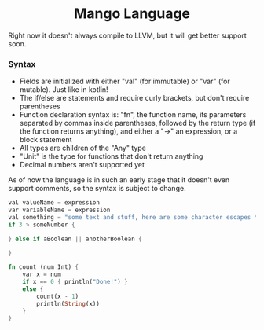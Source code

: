
<div align="center">
    <h1>Mango Language</h1>
</div>

Right now it doesn't always compile to LLVM, but it will get better support soon.

### Syntax
- Fields are initialized with either "val" (for immutable) or "var" (for mutable). Just like in kotlin!
- The if/else are statements and require curly brackets, but don't require parentheses
- Function declaration syntax is: "fn", the function name, its parameters separated by commas inside parentheses, followed by the return type (if the function returns anything), and either a "->" an expression, or a block statement
- All types are children of the "Any" type
- "Unit" is the type for functions that don't return anything
- Decimal numbers aren't supported yet

As of now the language is in such an early stage that it doesn't even support comments, so the syntax is subject to change.
```rust
val valueName = expression
var variableName = expression
val something = "some text and stuff, here are some character escapes \n\t\r\\\""
if 3 > someNumber {

} else if aBoolean || anotherBoolean {

}

fn count (num Int) {
    var x = num
    if x == 0 { println("Done!") }
    else {
        count(x - 1)
        println(String(x))
    }
}
```
